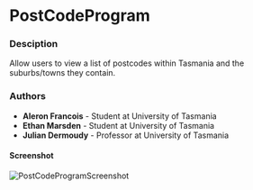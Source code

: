 # PostCodeProgram

### Desciption
Allow users to view a list of postcodes within Tasmania and the suburbs/towns they contain.

### Authors
- **Aleron Francois** - Student at University of Tasmania
- **Ethan Marsden** - Student at University of Tasmania
- **Julian Dermoudy** - Professor at University of Tasmania

#### Screenshot
![PostCodeProgramScreenshot](https://github.com/user-attachments/assets/eaf5925a-b036-4ac9-b3ce-cc5825262e6e)